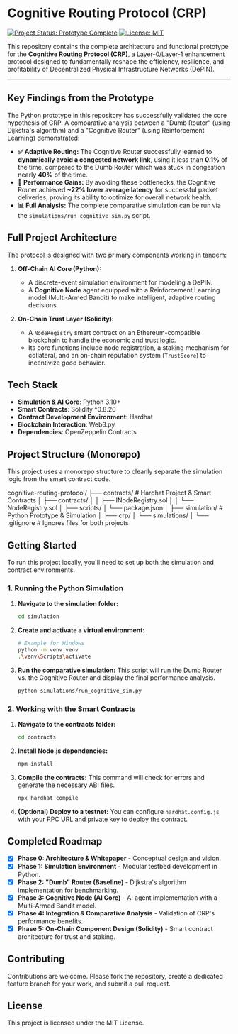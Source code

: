 # Cognitive Routing Protocol (CRP)

[![Project Status: Prototype Complete](https://img.shields.io/badge/status-prototype_complete-brightgreen.svg)](https://github.com/Yudis-bit/Cognitive-Routing-Protocol)
[![License: MIT](https://img.shields.io/badge/License-MIT-blue.svg)](https://opensource.org/licenses/MIT)

This repository contains the complete architecture and functional prototype for the **Cognitive Routing Protocol (CRP)**, a Layer-0/Layer-1 enhancement protocol designed to fundamentally reshape the efficiency, resilience, and profitability of Decentralized Physical Infrastructure Networks (DePIN).

---

## Key Findings from the Prototype

The Python prototype in this repository has successfully validated the core hypothesis of CRP. A comparative analysis between a "Dumb Router" (using Dijkstra's algorithm) and a "Cognitive Router" (using Reinforcement Learning) demonstrated:

* **✅ Adaptive Routing:** The Cognitive Router successfully learned to **dynamically avoid a congested network link**, using it less than **0.1%** of the time, compared to the Dumb Router which was stuck in congestion nearly **40%** of the time.
* **🚀 Performance Gains:** By avoiding these bottlenecks, the Cognitive Router achieved **~22% lower average latency** for successful packet deliveries, proving its ability to optimize for overall network health.
* **📊 Full Analysis:** The complete comparative simulation can be run via the `simulations/run_cognitive_sim.py` script.

## Full Project Architecture

The protocol is designed with two primary components working in tandem:

1.  **Off-Chain AI Core (Python):**
    * A discrete-event simulation environment for modeling a DePIN.
    * A **Cognitive Node** agent equipped with a Reinforcement Learning model (Multi-Armed Bandit) to make intelligent, adaptive routing decisions.

2.  **On-Chain Trust Layer (Solidity):**
    * A `NodeRegistry` smart contract on an Ethereum-compatible blockchain to handle the economic and trust logic.
    * Its core functions include node registration, a staking mechanism for collateral, and an on-chain reputation system (`TrustScore`) to incentivize good behavior.

## Tech Stack

* **Simulation & AI Core**: Python 3.10+
* **Smart Contracts**: Solidity ^0.8.20
* **Contract Development Environment**: Hardhat
* **Blockchain Interaction**: Web3.py
* **Dependencies**: OpenZeppelin Contracts

## Project Structure (Monorepo)

This project uses a monorepo structure to cleanly separate the simulation logic from the smart contract code.

cognitive-routing-protocol/
├── contracts/          # Hardhat Project & Smart Contracts
│   ├── contracts/
│   │   ├── INodeRegistry.sol
│   │   └── NodeRegistry.sol
│   ├── scripts/
│   └── package.json
│
├── simulation/         # Python Prototype & Simulation
│   ├── crp/
│   └── simulations/
│
└── .gitignore          # Ignores files for both projects


## Getting Started

To run this project locally, you'll need to set up both the simulation and contract environments.

### 1. Running the Python Simulation

1.  **Navigate to the simulation folder:**
    ```bash
    cd simulation
    ```
2.  **Create and activate a virtual environment:**
    ```bash
    # Example for Windows
    python -m venv venv
    .\venv\Scripts\activate
    ```
3.  **Run the comparative simulation:**
    This script will run the Dumb Router vs. the Cognitive Router and display the final performance analysis.
    ```bash
    python simulations/run_cognitive_sim.py
    ```

### 2. Working with the Smart Contracts

1.  **Navigate to the contracts folder:**
    ```bash
    cd contracts
    ```
2.  **Install Node.js dependencies:**
    ```bash
    npm install
    ```
3.  **Compile the contracts:**
    This command will check for errors and generate the necessary ABI files.
    ```bash
    npx hardhat compile
    ```
4.  **(Optional) Deploy to a testnet:**
    You can configure `hardhat.config.js` with your RPC URL and private key to deploy the contract.

## Completed Roadmap

* [x] **Phase 0: Architecture & Whitepaper** - Conceptual design and vision.
* [x] **Phase 1: Simulation Environment** - Modular testbed development in Python.
* [x] **Phase 2: "Dumb" Router (Baseline)** - Dijkstra's algorithm implementation for benchmarking.
* [x] **Phase 3: Cognitive Node (AI Core)** - AI agent implementation with a Multi-Armed Bandit model.
* [x] **Phase 4: Integration & Comparative Analysis** - Validation of CRP's performance benefits.
* [x] **Phase 5: On-Chain Component Design (Solidity)** - Smart contract architecture for trust and staking.

## Contributing

Contributions are welcome. Please fork the repository, create a dedicated feature branch for your work, and submit a pull request.

## License

This project is licensed under the MIT License.